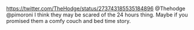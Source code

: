 https://twitter.com/TheHodge/status/273743185535184896 @Thehodge @pimoroni I think they may be scared of the 24 hours thing. Maybe if you promised them a comfy couch and bed time story.